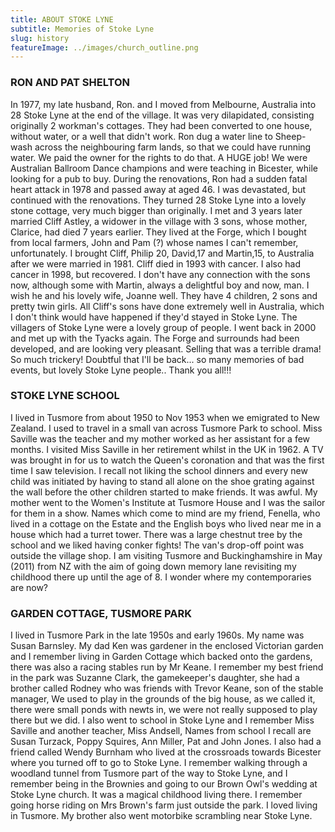 ```yaml
---
title: ABOUT STOKE LYNE
subtitle: Memories of Stoke Lyne
slug: history
featureImage: ../images/church_outline.png
---
```

### RON AND PAT SHELTON
In 1977, my late husband, Ron. and I moved from Melbourne, Australia into 28 Stoke Lyne at the end of the village. It was very dilapidated, consisting originally 2 workman's cottages. They had been converted to one house, without water, or a well that didn't work. Ron dug a water line to Sheep-wash across the neighbouring farm lands, so that we could have running water. We paid the owner for the rights to do that. A HUGE job! We were Australian Ballroom Dance champions and were teaching in Bicester, while looking for a pub to buy. During the renovations, Ron had a sudden fatal heart attack in 1978 and passed away at aged 46. I was devastated, but continued with the renovations. They turned 28 Stoke Lyne into a lovely stone cottage, very much bigger than originally. I met and 3 years later married Cliff Astley, a widower in the village with 3 sons, whose mother, Clarice, had died 7 years earlier. They lived at the Forge, which I bought from local farmers, John and Pam (?) whose names I can't remember, unfortunately. I brought Cliff, Philip 20, David,17 and Martin,15, to Australia after we were married in 1981. Cliff died in 1993 with cancer. I also had cancer in 1998, but recovered. I don't have any connection with the sons now, although some with Martin, always a delightful boy and now, man. I wish he and his lovely wife, Joanne well. They have 4 children, 2 sons and pretty twin girls. All Cliff's sons have done extremely well in Australia, which I don't think would have happened if they'd stayed in Stoke Lyne. The villagers of Stoke Lyne were a lovely group of people. I went back in 2000 and met up with the Tyacks again. The Forge and surrounds had been developed, and are looking very pleasant. Selling that was a terrible drama! So much trickery! Doubtful that I'll be back... so many memories of bad events, but lovely Stoke Lyne people.. Thank you all!!!
 
### STOKE LYNE SCHOOL
I lived in Tusmore from about 1950 to Nov 1953 when we emigrated to New Zealand. I used to travel in a small van across Tusmore Park to school. Miss Saville was the teacher and my mother worked as her assistant for a few months. I visited Miss Saville in her retirement whilst in the UK in 1962. A TV was brought in for us to watch the Queen's coronation and that was the first time I saw television. I recall not liking the school dinners and every new child was initiated by having to stand all alone on the shoe grating against the wall before the other children started to make friends. It was awful. My mother went to the Women's Institute at Tusmore House and I was the sailor for them in a show. Names which come to mind are my friend, Fenella, who lived in a cottage on the Estate and the English boys who lived near me in a house which had a turret tower. There was a large chestnut tree by the school and we liked having conker fights! The van's drop-off point was outside the village shop. I am visiting Tusmore and Buckinghamshire in May (2011) from NZ with the aim of going down memory lane revisiting my childhood there up until the age of 8. I wonder where my contemporaries are now?
 
### GARDEN COTTAGE, TUSMORE PARK
I lived in Tusmore Park in the late 1950s and early 1960s. My name was Susan Barnsley. My dad Ken was gardener in the enclosed Victorian garden and I remember living in Garden Cottage which backed onto the gardens, there was also a racing stables run by Mr Keane. I remember my best friend in the park was Suzanne Clark, the gamekeeper's daughter, she had a brother called Rodney who was friends with Trevor Keane, son of the stable manager, We used to play in the grounds of the big house, as we called it, there were small ponds with newts in, we were not really supposed to play there but we did. I also went to school in Stoke Lyne and I remember Miss Saville and another teacher, Miss Andsell, Names from school I recall are Susan Turzack, Poppy Squires, Ann Miller, Pat and John Jones. I also had a friend called Wendy Burnham who lived at the crossroads towards Bicester where you turned off to go to Stoke Lyne. I remember walking through a woodland tunnel from Tusmore part of the way to Stoke Lyne, and I remember being in the Brownies and going to our Brown Owl's wedding at Stoke Lyne church. It was a magical childhood living there. I remember going horse riding on Mrs Brown's farm just outside the park. I loved living in Tusmore. My brother also went motorbike scrambling near Stoke Lyne.